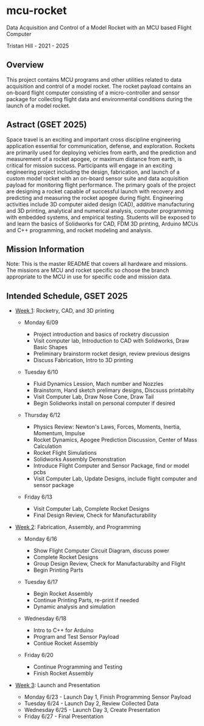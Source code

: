 # mcu-rocket
Data Acquisition and Control of a Model Rocket with an MCU based Flight Computer 

Tristan Hill - 2021 - 2025                             

## Overview
This project contains MCU programs and other utilities related to data acquisition and control of a model rocket. The rocket payload contains an on-board flight computer consisting of a micro-controller and sensor package for collecting flight data and environmental conditions during the launch of a model rocket. 

## Astract (GSET 2025)
Space travel is an exciting and important cross discipline engineering application essential for communication, defense, and exploration. Rockets are primarily used for deploying vehicles from earth, and the prediction and measurement of a rocket apogee, or maximum distance from earth, is critical for mission success. Participants will engage in an exciting engineering project including the design, fabrication, and launch of a custom model rocket with an on-board sensor suite and data acquisition payload for monitoring flight performance. The primary goals of the project are designing a rocket capable of successful launch with recovery and predicting and measuring the rocket apogee during flight. Engineering activities include 3D computer aided design (CAD), additive manufacturing and 3D printing, analytical and numerical analysis, computer programming with embedded systems, and empirical testing. Students will be exposed to and learn the basics of Solidworks for CAD, FDM 3D printing, Arduino MCUs and C++ programming, and rocket modeling and analysis.
  
## Mission Information

Note: This is the master README that covers all hardware and missions. The missions are MCU and rocket specific so choose the branch appropriate to the MCU in use for specific code and mission data.

## Intended Schedule, GSET 2025
  - [Week 1](gset_2025/week1): Rocketry, CAD, and 3D printing
    - Monday 6/09 
      - Project introduction and basics of rocketry discussion
      - Visit computer lab, Introduction to CAD with Solidworks, Draw Basic Shapes
      - Preliminary brainstorm rocket design, review previous designs 
      - Discuss Fabrication, Intro to 3D printing

    - Tuesday 6/10
      - Fluid Dynamics Lession, Mach number and Nozzles 
      - Brainstorm, Hand sketch prelimary designs, Discsuss printabilty
      - Visit Computer Lab, Draw Nose Cone, Draw Tail
      - Begin Solidworks install on personal computer if desired    

    - Thursday 6/12 
      - Physics Review: Newton's Laws, Forces, Moments, Inertia, Momentum, Impulse  
      - Rocket Dynamics, Apogee Prediction Discussion, Center of Mass Calculation 
      - Rocket Flight Simulations
      - Solidworks Assembly Demonstration
      - Introduce Flight Computer and Sensor Package, find or model pcbs
      - Visit Computer Lab, Update Designs, include flight computer and sensor package

    - Friday 6/13 
      - Visit Computer Lab, Complete Rocket Designs
      - Final Design Review, Check for Manufacturability 
                  
  - [Week 2](gset_2025/week2): Fabrication, Assembly, and Programming
    - Monday 6/16  
      - Show Flight Computer Circuit Diagram, discuss power 
      - Complete Rocket Designs
      - Group Design Review, Check for Manufacturabilty and Flight
      - Begin Printing Parts

    - Tuesday 6/17 
      - Begin Rocket Assembly
      - Continue Printing Parts, re-print if needed
      - Dynamic analysis and simulation 

    - Wednesday 6/18 
      - Intro to C++ for Arduino
      - Program and Test Sensor Payload
      - Contiue Rocket Assembly

    - Friday 6/20 
      - Continue Programming and Testing
      - Finish Rocket Assembly

  - [Week 3](gset_2025/week3): Launch and Presentation
    - Monday 6/23 - Launch Day 1, Finish Programming Sensor Payload
    - Tuesday 6/24 - Launch Day 2, Review Collected Data
    - Wednesday 6/25 - Launch Day 3, Create Presentation 
    - Friday 6/27 - Final Presentation 



